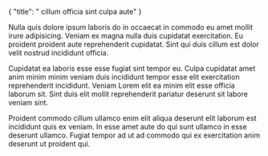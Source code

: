 {
"title": " cillum officia sint culpa aute"
}

Nulla quis dolore ipsum laboris do in occaecat in commodo eu amet mollit irure adipisicing. Veniam ex magna nulla duis cupidatat exercitation. Eu proident proident aute reprehenderit cupidatat. Sint qui duis cillum est dolor velit nostrud incididunt officia.

Cupidatat ea laboris esse esse fugiat sint tempor eu. Culpa cupidatat amet anim minim minim veniam duis incididunt tempor esse elit exercitation reprehenderit incididunt. Veniam Lorem elit ea minim elit esse officia laborum sit. Sint duis elit mollit reprehenderit pariatur deserunt sit labore veniam sint.

Proident commodo cillum ullamco enim elit aliqua deserunt elit laborum est incididunt quis ex veniam. In esse amet aute do qui sunt ullamco in esse deserunt ullamco. Fugiat tempor ad ut ad commodo qui ex exercitation anim deserunt ut proident qui.